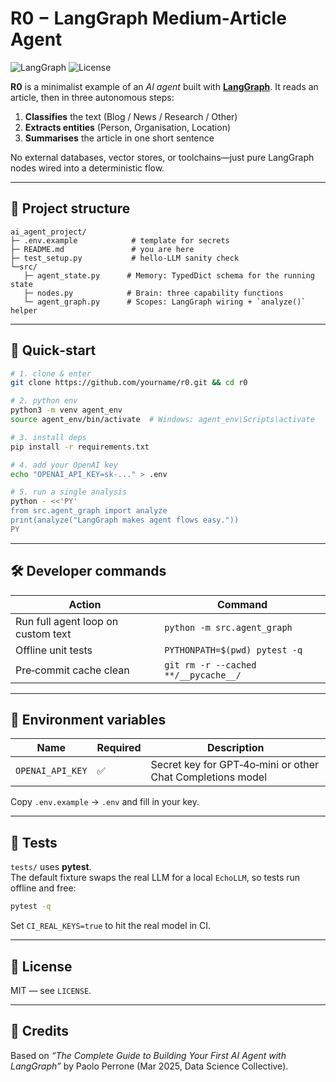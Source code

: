 
# R0 − LangGraph Medium‑Article Agent

![LangGraph](https://img.shields.io/badge/LangGraph-v0.1-blueviolet) ![License](https://img.shields.io/badge/license-MIT-green)

**R0** is a minimalist example of an *AI agent* built with **[LangGraph](https://github.com/langchain-ai/langgraph)**.
It reads an article, then in three autonomous steps:

1. **Classifies** the text (Blog / News / Research / Other)  
2. **Extracts entities** (Person, Organisation, Location)  
3. **Summarises** the article in one short sentence  

No external databases, vector stores, or toolchains—just pure LangGraph
nodes wired into a deterministic flow.

---

## 📂 Project structure

```text
ai_agent_project/
├─ .env.example            # template for secrets
├─ README.md               # you are here
├─ test_setup.py           # hello‑LLM sanity check
└─src/
   ├─ agent_state.py      # Memory: TypedDict schema for the running state
   ├─ nodes.py            # Brain: three capability functions
   └─ agent_graph.py      # Scopes: LangGraph wiring + `analyze()` helper

```

---

## 🚀 Quick‑start

```bash
# 1. clone & enter
git clone https://github.com/yourname/r0.git && cd r0

# 2. python env
python3 -m venv agent_env
source agent_env/bin/activate  # Windows: agent_env\Scripts\activate

# 3. install deps
pip install -r requirements.txt

# 4. add your OpenAI key
echo "OPENAI_API_KEY=sk-..." > .env

# 5. run a single analysis
python - <<'PY'
from src.agent_graph import analyze
print(analyze("LangGraph makes agent flows easy."))
PY
```

---

## 🛠  Developer commands

| Action | Command |
|--------|---------|
| Run full agent loop on custom text | `python -m src.agent_graph` |
| Offline unit tests                | `PYTHONPATH=$(pwd) pytest -q` |
| Pre‑commit cache clean            | `git rm -r --cached **/__pycache__/` |

---

## 🔑 Environment variables

| Name | Required | Description |
|------|----------|-------------|
| `OPENAI_API_KEY` | ✅ | Secret key for GPT‑4o‑mini or other Chat Completions model |

Copy `.env.example` → `.env` and fill in your key.

---

## 🧪 Tests

`tests/` uses **pytest**.  
The default fixture swaps the real LLM for a local `EchoLLM`, so tests run
offline and free:

```bash
pytest -q
```

Set `CI_REAL_KEYS=true` to hit the real model in CI.

---

## 📝 License

MIT — see `LICENSE`.

---

## 🙏 Credits

Based on *“The Complete Guide to Building Your First AI Agent with
LangGraph”* by Paolo Perrone (Mar 2025, Data Science Collective).
